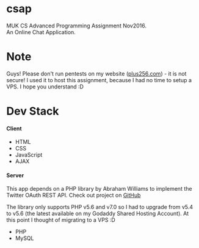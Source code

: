 # csap
MUK CS Advanced Programming Assignment Nov2016. <br />
An Online Chat Application.
<h1>Note</h1>
<p>
Guys! Please don't run pentests on my website (<a href="http://plus256.com">plus256.com</a>) - it is not secure! I used it to host this assignment, because I had no time to setup a VPS. I hope you understand :D
</p>

<h1>Dev Stack</h1>

<h4>Client</h4>
<ul>
<li>HTML</li>
<li>CSS</li>
<li>JavaScript</li>
<li>AJAX</li>
</ul>

<h4>Server</h4>
<p>This app depends on a PHP library by Abraham Williams to implement the Twitter OAuth REST API. Check out project on <a href="https://github.com/abraham/twitteroauth">GitHub</a></p>
<p>The library only supports PHP v5.6 and v7.0 so I had to upgrade from v5.4 to v5.6 (the latest available on my Godaddy Shared Hosting Account). At this point I thought of migrating to a VPS :D</p>
<ul>
<li>PHP</li>
<li>MySQL</li>
</ul>